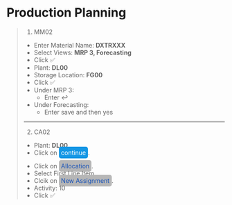 # Production Planning

> 1. MM02
>
> * Enter Material Name: **DXTRXXX**
> * Select Views: **MRP 3, Forecasting**
> * Click ✅ 
> * Plant: **DL00**
> * Storage Location: **FG00**
> * Click ✅
> * Under MRP 3:
>   * Enter ↩️
> * Under Forecasting:
>   * Enter save and then yes
>
> ---
>
> 2. CA02
>
> * Plant: **DL00**
> * Click on <span style="background:#1597E5; color: white; padding:5px;border-radius:5px">continue</span>.
> >
> * Click on <span style="background:#B6B6B6; color: #1A54B8; padding:5px;border-radius:5px">Allocation</span>.
> * Select First Line Item
> * Clcik on <span style="background:#B6B6B6; color: #1A54B8; padding:5px;border-radius:5px">New Assignment</span>.
> * Activity: 10
> * Click ✅
> 